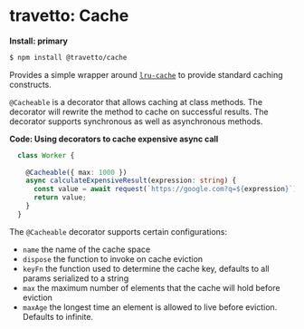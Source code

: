 travetto: Cache
===

**Install: primary**
```bash
$ npm install @travetto/cache
```

Provides a simple wrapper around [`lru-cache`](https://github.com/isaacs/node-lru-cache) to provide standard caching constructs.  

`@Cacheable` is a decorator that allows caching at class methods. The decorator will rewrite the method to cache on successful results. The decorator supports synchronous as well as asynchronous methods.

**Code: Using decorators to cache expensive async call**
```typescript
  class Worker {
    
    @Cacheable({ max: 1000 })
    async calculateExpensiveResult(expression: string) {
      const value = await request(`https://google.com?q=${expression}`);
      return value;
    }
  }
```

The `@Cacheable` decorator supports certain configurations:
* `name` the name of the cache space
* `dispose` the function to invoke on cache eviction
* `keyFn` the function used to determine the cache key, defaults to all params serialized to a string
* `max` the maximum number of elements that the cache will hold before eviction
* `maxAge` the longest time an element is allowed to live before eviction.  Defaults to infinite.